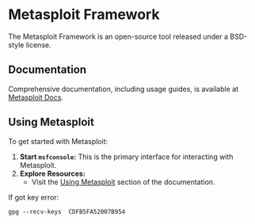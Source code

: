 # Metasploit Framework

The Metasploit Framework is an open-source tool released under a BSD-style
license.

## Documentation

Comprehensive documentation, including usage guides, is available at
[Metasploit Docs][01].

## Using Metasploit

To get started with Metasploit:

1. **Start `msfconsole`:** This is the primary interface for interacting with Metasploit.
2. **Explore Resources:**
   - Visit the [Using Metasploit][02] section of the documentation.

If got key error:

```txt
gpg --recv-keys  CDFB5FA52007B954
```

[01]: https://docs.metasploit.com/
[02]: https://docs.metasploit.com/docs/using-metasploit/getting-started/index.html
